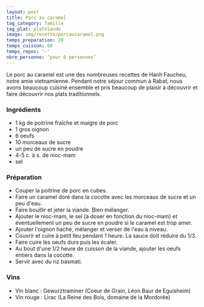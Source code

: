 ```yaml
---
layout: post
title: Porc au caramel
tag_category: famille
tag_plat: platViande
image: img/recette/porcaucaramel.png
temps_preparation: 20
temps_cuisson: 60
temps_repos: '-'
nbre_personne: ‘pour 6 personnes’
---
```

Le porc au caramel est une des nombreuses recettes de Hanh Faucheu, notre amie vietnamienne. Pendant notre séjour commun à Rabat, nous avons beaucoup cuisiné ensemble et pris beaucoup de plaisir à découvrir et faire découvrir nos plats traditionnels.

### Ingrédients
* 1 kg de poitrine fraîche et maigre de porc
* 1 gros oignon
* 6 oeufs
* 10 morceaux de sucre
* un peu de sucre en poudre
* 4-5 c. à s. de nioc-mam
* sel


### Préparation
* Couper la poitrine de porc en cubes.
* Faire un caramel doré dans la cocotte avec les morceaux de sucre et un peu d'eau.
* Faire bouillir et jeter la viande. Bien mélanger.
* Ajouter le nioc-mam, le sel (à doser en fonction du nioc-mam) et éventuellement un peu de sucre en poudre si le caramel est trop amer.
* Ajouter l'oignon haché, mélanger et verser de l'eau à niveau.
* Couvrir et cuire à petit feu pendant 1 heure. La sauce doit réduire du 1/3.
* Faire cuire les oeufs durs puis les écaler.
* Au bout d'une 1/2 heure de cuisson de la viande, ajouter les oeufs entiers dans la cocotte.
* Servir avec du riz basmati.


### Vins
* Vin blanc : Gewurztraminer (Coeur de Grain, Léon Baur de Eguisheim)
* Vin rouge : Lirac (La Reine des Bois, domaine de la Mordorée)
